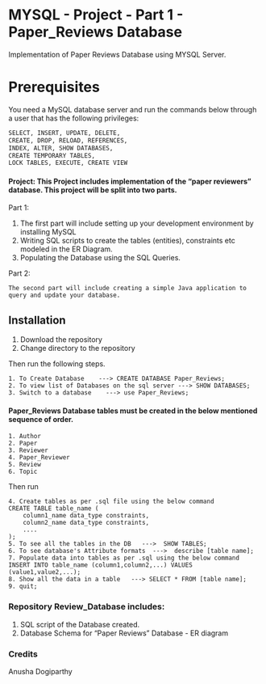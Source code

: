 # MYSQL - Project - Part 1 - Paper_Reviews Database

Implementation of Paper Reviews Database using MYSQL Server.

# Prerequisites

You need a MySQL database server and run the commands below through a user that has the following privileges:

```bash
SELECT, INSERT, UPDATE, DELETE, 
CREATE, DROP, RELOAD, REFERENCES, 
INDEX, ALTER, SHOW DATABASES, 
CREATE TEMPORARY TABLES, 
LOCK TABLES, EXECUTE, CREATE VIEW
```
#### Project: This Project includes implementation of the “paper reviewers” database. This project will be split into two parts. 

Part 1:

1. The first part will include setting up your development environment by installing MySQL
2. Writing SQL scripts to create the tables (entities), constraints etc modeled in the ER Diagram. 
3. Populating the Database using the SQL Queries.

Part 2:

	The second part will include creating a simple Java application to query and update your database.

## Installation

1. Download the repository
2. Change directory to the repository

Then run the following steps.

```A1
1. To Create Database    ---> CREATE DATABASE Paper_Reviews; 
2. To view list of Databases on the sql server ---> SHOW DATABASES; 
3. Switch to a database    ---> use Paper_Reviews;
```
#### Paper_Reviews Database tables must be created in the below mentioned sequence of order.

```A2
1. Author
2. Paper
3. Reviewer
4. Paper_Reviewer
5. Review
6. Topic
```
 Then run
 
```A3
4. Create tables as per .sql file using the below command
CREATE TABLE table_name (
    column1_name data_type constraints,
    column2_name data_type constraints,
    ....
);
5. To see all the tables in the DB   --->  SHOW TABLES;
6. To see database's Attribute formats  --->  describe [table name];
7. Populate data into tables as per .sql using the below command
INSERT INTO table_name (column1,column2,...) VALUES (value1,value2,...);
8. Show all the data in a table   ---> SELECT * FROM [table name];
9. quit;
```
### Repository Review_Database includes:

1. SQL script of the Database created.
2. Database Schema for “Paper Reviews” Database - ER diagram

### Credits
Anusha Dogiparthy

